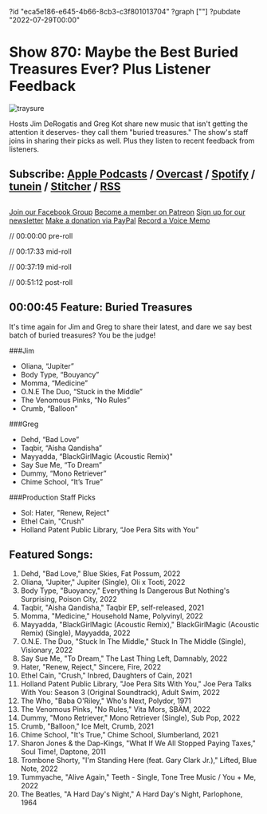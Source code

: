 ?id "eca5e186-e645-4b66-8cb3-c3f801013704"
?graph [""]
?pubdate "2022-07-29T00:00"
# Show 870: Maybe the Best Buried Treasures Ever? Plus Listener Feedback
![traysure](https://static.soundopinions.org/images/2022/treasure-island.jpeg)

Hosts Jim DeRogatis and Greg Kot share new music that isn't getting the attention it deserves- they call them "buried treasures." The show's staff joins in sharing their picks as well. Plus they listen to recent feedback from listeners.

## Subscribe: [Apple Podcasts](https://itunes.apple.com/us/podcast/sound-opinions/id94793843) / [Overcast](https://overcast.fm/itunes94793843/sound-opinions) / [Spotify](https://open.spotify.com/show/1kNR8YL7TBrQuRxDdS4wtU) / [tunein](https://tunein.com/podcasts/Music-Podcasts/Sound-Opinions-p60273/) / [Stitcher](http://www.stitcher.com/podcast/sound-opinions) / [RSS](https://feeds.simplecast.com/Nn6fjnB0)

##
[Join our Facebook Group](https://bit.ly/3sivr9T)
[Become a member on Patreon](https://bit.ly/3slWZvc)
[Sign up for our newsletter](https://bit.ly/3eEvRnG)
[Make a donation via PayPal](https://bit.ly/3dmt9lU)
[Record a Voice Memo](https://bit.ly/2RyD5Ah)


// 00:00:00 pre-roll

// 00:17:33 mid-roll

// 00:37:19 mid-roll

// 00:51:12 post-roll


## 00:00:45 Feature: Buried Treasures

It's time again for Jim and Greg to share their latest, and dare we say best batch of buried treasures? You be the judge!

###Jim

- Oliana, “Jupiter”
- Body Type, “Bouyancy”
- Momma, “Medicine”
- O.N.E The Duo, “Stuck in the Middle”
- The Venomous Pinks, “No Rules”
- Crumb, “Balloon”

###Greg
- Dehd, “Bad Love”
- Taqbir, “Aisha Qandisha”
- Mayyadda, “BlackGirlMagic (Acoustic Remix)"
- Say Sue Me, “To Dream”
- Dummy, “Mono Retriever”
- Chime School, “It’s True”


###Production Staff Picks
- Sol: Hater, "Renew, Reject"
- Ethel Cain, "Crush"
- Holland Patent Public Library, “Joe Pera Sits with You”



## Featured Songs:

1. Dehd, "Bad Love," Blue Skies, Fat Possum, 2022
1. Oliana, "Jupiter," Jupiter (Single), Oli x Tooti, 2022
1. Body Type, "Buoyancy," Everything Is Dangerous But Nothing's Surprising, Poison City, 2022
1. Taqbir, "Aisha Qandisha," Taqbir EP, self-released, 2021
1. Momma, "Medicine," Household Name, Polyvinyl, 2022
1. Mayyadda, "BlackGirlMagic (Acoustic Remix)," BlackGirlMagic (Acoustic Remix) (Single), Mayyadda, 2022
1. O.N.E. The Duo, "Stuck In The Middle," Stuck In The Middle (Single), Visionary, 2022
1. Say Sue Me, "To Dream," The Last Thing Left, Damnably, 2022
1. Hater, "Renew, Reject," Sincere, Fire, 2022
1. Ethel Cain, "Crush," Inbred, Daughters of Cain, 2021
1. Holland Patent Public Library, "Joe Pera Sits With You," Joe Pera Talks With You: Season 3 (Original Soundtrack), Adult Swim, 2022
1. The Who, "Baba O'Riley," Who's Next, Polydor, 1971
1. The Venomous Pinks, "No Rules," Vita Mors, SBÄM, 2022
1. Dummy, "Mono Retriever," Mono Retriever (Single), Sub Pop, 2022
1. Crumb, "Balloon," Ice Melt, Crumb, 2021
1. Chime School, "It's True," Chime School, Slumberland, 2021
1. Sharon Jones & the Dap-Kings, "What If We All Stopped Paying Taxes," Soul Time!, Daptone, 2011
1. Trombone Shorty, "I'm Standing Here (feat. Gary Clark Jr.)," Lifted, Blue Note, 2022
1. Tummyache, "Alive Again," Teeth - Single, Tone Tree Music / You + Me, 2022
1. The Beatles, "A Hard Day's Night," A Hard Day's Night, Parlophone, 1964
